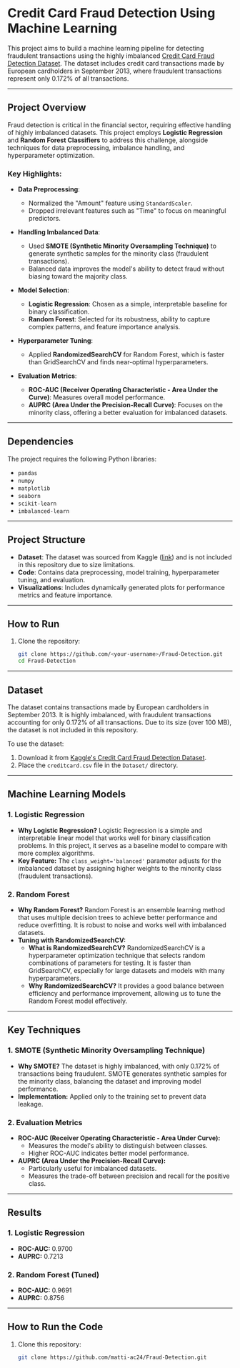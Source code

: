 # Credit Card Fraud Detection Using Machine Learning

This project aims to build a machine learning pipeline for detecting fraudulent transactions using the highly imbalanced [Credit Card Fraud Detection Dataset](https://www.kaggle.com/datasets/mlg-ulb/creditcardfraud). The dataset includes credit card transactions made by European cardholders in September 2013, where fraudulent transactions represent only 0.172% of all transactions.

---

## Project Overview

Fraud detection is critical in the financial sector, requiring effective handling of highly imbalanced datasets. This project employs **Logistic Regression** and **Random Forest Classifiers** to address this challenge, alongside techniques for data preprocessing, imbalance handling, and hyperparameter optimization.

### Key Highlights:

- **Data Preprocessing**:
  - Normalized the "Amount" feature using `StandardScaler`.
  - Dropped irrelevant features such as "Time" to focus on meaningful predictors.

- **Handling Imbalanced Data**:
  - Used **SMOTE (Synthetic Minority Oversampling Technique)** to generate synthetic samples for the minority class (fraudulent transactions).
  - Balanced data improves the model's ability to detect fraud without biasing toward the majority class.

- **Model Selection**:
  - **Logistic Regression**: Chosen as a simple, interpretable baseline for binary classification.
  - **Random Forest**: Selected for its robustness, ability to capture complex patterns, and feature importance analysis.

- **Hyperparameter Tuning**:
  - Applied **RandomizedSearchCV** for Random Forest, which is faster than GridSearchCV and finds near-optimal hyperparameters.

- **Evaluation Metrics**:
  - **ROC-AUC (Receiver Operating Characteristic - Area Under the Curve)**: Measures overall model performance.
  - **AUPRC (Area Under the Precision-Recall Curve)**: Focuses on the minority class, offering a better evaluation for imbalanced datasets.

---

## Dependencies

The project requires the following Python libraries:
- `pandas`
- `numpy`
- `matplotlib`
- `seaborn`
- `scikit-learn`
- `imbalanced-learn`

---

## Project Structure

- **Dataset**: The dataset was sourced from Kaggle ([link](https://www.kaggle.com/datasets/mlg-ulb/creditcardfraud)) and is not included in this repository due to size limitations.
- **Code**: Contains data preprocessing, model training, hyperparameter tuning, and evaluation.
- **Visualizations**: Includes dynamically generated plots for performance metrics and feature importance.

---

## How to Run

1. Clone the repository:
   ```bash
   git clone https://github.com/<your-username>/Fraud-Detection.git
   cd Fraud-Detection

---

## **Dataset**

The dataset contains transactions made by European cardholders in September 2013. It is highly imbalanced, with fraudulent transactions accounting for only 0.172% of all transactions. Due to its size (over 100 MB), the dataset is not included in this repository. 

To use the dataset:
1. Download it from [Kaggle's Credit Card Fraud Detection Dataset](https://www.kaggle.com/datasets/mlg-ulb/creditcardfraud).
2. Place the `creditcard.csv` file in the `Dataset/` directory.

---

## **Machine Learning Models**

### **1. Logistic Regression**
- **Why Logistic Regression?**
  Logistic Regression is a simple and interpretable linear model that works well for binary classification problems. In this project, it serves as a baseline model to compare with more complex algorithms.
- **Key Feature:**
  The `class_weight='balanced'` parameter adjusts for the imbalanced dataset by assigning higher weights to the minority class (fraudulent transactions).

### **2. Random Forest**
- **Why Random Forest?**
  Random Forest is an ensemble learning method that uses multiple decision trees to achieve better performance and reduce overfitting. It is robust to noise and works well with imbalanced datasets.
- **Tuning with RandomizedSearchCV:**
  - **What is RandomizedSearchCV?**
    RandomizedSearchCV is a hyperparameter optimization technique that selects random combinations of parameters for testing. It is faster than GridSearchCV, especially for large datasets and models with many hyperparameters.
  - **Why RandomizedSearchCV?**
    It provides a good balance between efficiency and performance improvement, allowing us to tune the Random Forest model effectively.

---

## **Key Techniques**

### **1. SMOTE (Synthetic Minority Oversampling Technique)**
- **Why SMOTE?**
  The dataset is highly imbalanced, with only 0.172% of transactions being fraudulent. SMOTE generates synthetic samples for the minority class, balancing the dataset and improving model performance.
- **Implementation:**
  Applied only to the training set to prevent data leakage.

### **2. Evaluation Metrics**
- **ROC-AUC (Receiver Operating Characteristic - Area Under Curve):**
  - Measures the model's ability to distinguish between classes.
  - Higher ROC-AUC indicates better model performance.
- **AUPRC (Area Under the Precision-Recall Curve):**
  - Particularly useful for imbalanced datasets.
  - Measures the trade-off between precision and recall for the positive class.

---

## **Results**

### **1. Logistic Regression**
- **ROC-AUC:** 0.9700
- **AUPRC:** 0.7213

### **2. Random Forest (Tuned)**
- **ROC-AUC:** 0.9691
- **AUPRC:** 0.8756

---

## **How to Run the Code**

1. Clone this repository:
   ```bash
   git clone https://github.com/matti-ac24/Fraud-Detection.git
